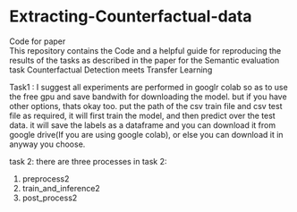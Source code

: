 # Extracting-Counterfactual-data
Code for paper  
This repository contains the Code and a helpful guide for reproducing the results of the tasks as described in the paper for the 
Semantic evaluation task Counterfactual Detection meets Transfer Learning


Task1 : I suggest all experiments are performed in googlr colab so as to use the free gpu and save bandwith for downloading the model. but if you have other options, thats okay too.
put the path of the csv train file and csv test file as required, it will first train the model, and then predict over the test data. it will save the labels as a dataframe and you can download it from google drive(If you are using google colab), or else you can download it in anyway you choose.

task 2: there are three processes in task 2:
1. preprocess2
2. train_and_inference2
3. post_process2

 
